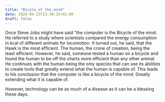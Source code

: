 ```yaml
---
title: "Bicyle_of_the_mind"
date: 2020-04-23T23:38:32+02:00
draft: false
---
```


Once Steve Jobs might have said "the computer is the Bicycle of the mind. He referred to a study where scientists compared the energy consumption in kcal of different animals for locomotion. It turned out, he said, that the Hawk is the most efficient. The human, the crone of creation, being the least efficient. However, he said, someone tested a human on a bicycle and found the human to be off the charts more efficient than any other animal. He continues with the human being the only species that can use its abilities to create tools that greatly extend what the human is capable of. This leads to his conclusion that the computer is like a bicycle of the mind. Greatly extending what it is capable of.  

However, technology can be as much of a disease as it can be a blessing these days.